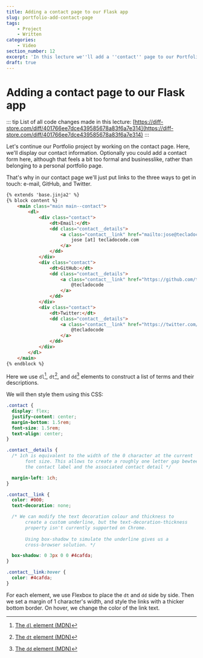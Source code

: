 ```yaml
---
title: Adding a contact page to our Flask app
slug: portfolio-add-contact-page
tags:
    - Project
    - Written
categories:
    - Video
section_number: 12
excerpt: 'In this lecture we''ll add a ''contact'' page to our Portfolio project, without e-mail sending functionality.'
draft: true
---
```



# Adding a contact page to our Flask app

::: tip
List of all code changes made in this lecture: [https://diff-store.com/diff/401766ee7dce439585678a83f6a7e314](https://diff-store.com/diff/401766ee7dce439585678a83f6a7e314)
:::

Let's continue our Portfolio project by working on the contact page. Here, we'll display our contact information. Optionally you could add a contact form here, although that feels a bit too formal and businesslike, rather than belonging to a personal portfolio page.

That's why in our contact page we'll just put links to the three ways to get in touch: e-mail, GitHub, and Twitter.

```html
{% extends 'base.jinja2' %}
{% block content %}
    <main class="main main--contact">
        <dl>
            <div class="contact">
                <dt>Email:</dt>
                <dd class="contact__details">
                    <a class="contact__link" href="mailto:jose@tecladocode.com">
                        jose [at] tecladocode.com
                    </a>
                </dd>
            </div>
            <div class="contact">
                <dt>GitHub:</dt>
                <dd class="contact__details">
                    <a class="contact__link" href="https://github.com/tecladocode">
                        @tecladocode
                    </a>
                </dd>
            </div>
            <div class="contact">
                <dt>Twitter:</dt>
                <dd class="contact__details">
                    <a class="contact__link" href="https://twitter.com/tecladocode">
                        @tecladocode
                    </a>
                </dd>
            </div>
        </dl>
    </main>
{% endblock %}
```

Here we use `dl`[^dl], `dt`[^dt], and `dd`[^dd] elements to construct a list of terms and their descriptions.

We will then style them using this CSS:

```css
.contact {
  display: flex;
  justify-content: center;
  margin-bottom: 1.5rem;
  font-size: 1.5rem;
  text-align: center;
}

.contact__details {
  /* 1ch is equivalent to the width of the 0 character at the current
       font size. This allows to create a roughly one letter gap bewteen
       the contact label and the associated contact detail */

  margin-left: 1ch;
}

.contact__link {
  color: #000;
  text-decoration: none;

  /* We can modify the text decoration colour and thickness to
       create a custom underline, but the text-decoration-thickness
       property isn't currently supported on Chrome.
       
       Using box-shadow to simulate the underline gives us a
       cross-browser solution. */

  box-shadow: 0 3px 0 0 #4cafda;
}

.contact__link:hover {
  color: #4cafda;
}
```

For each element, we use Flexbox to place the `dt` and `dd` side by side. Then we set a margin of 1 character's width, and style the links with a thicker bottom border. On hover, we change the color of the link text.

[^dl]: [The `dl` element (MDN)](https://developer.mozilla.org/en-US/docs/Web/HTML/Element/dl)
[^dt]: [The `dt` element (MDN)](https://developer.mozilla.org/en-US/docs/Web/HTML/Element/dt)
[^dd]: [The `dd` element (MDN)](https://developer.mozilla.org/en-US/docs/Web/HTML/Element/dd)